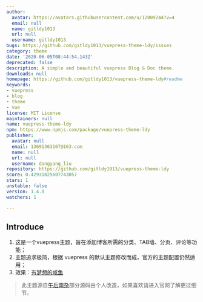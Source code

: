 ```yaml
---
author:
  avatar: https://avatars.githubusercontent.com/u/12009244?v=4
  email: null
  name: gitldy1013
  url: null
  username: gitldy1013
bugs: https://github.com/gitldy1013/vuepress-theme-ldy/issues
category: theme
date: '2020-06-05T08:44:54.143Z'
deprecated: false
description: A simple and beautiful vuepress Blog & Doc theme.
downloads: null
homepage: https://github.com/gitldy1013/vuepress-theme-ldy#readme
keywords:
- vuepress
- blog
- theme
- vue
license: MIT License
maintainers: null
name: vuepress-theme-ldy
npm: https://www.npmjs.com/package/vuepress-theme-ldy
publisher:
  avatar: null
  email: 13691363167@163.com
  name: null
  url: null
  username: dongyang_liu
repository: https://github.com/gitldy1013/vuepress-theme-ldy
score: 0.42931825607743057
stars: 1
unstable: false
version: 1.4.0
watchers: 1

---
```


## Introduce

1. 这是一个vuepress主题，旨在添加博客所需的分类、TAB墙、分页、评论等功能；
2. 主题追求极简，根据 vuepress 的默认主题修改而成，官方的主题配置仍然适用；
3. 效果：[有梦想的咸鱼](https://blog.liudongyang.top) 

> 此主题源自[午后南杂](https://www.recoluan.com)部分源码由个人改造，如果喜欢请进入官网了解更过细节。
